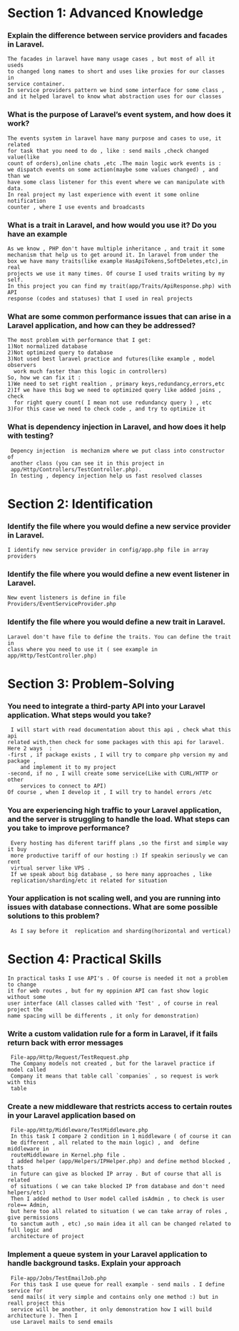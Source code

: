 # Section 1: Advanced Knowledge
 ### Explain the difference between service providers and facades in Laravel.
    The facades in laravel have many usage cases , but most of all it useds 
    to changed long names to short and uses like proxies for our classes in
    service container.
    In service providers pattern we bind some interface for some class ,
    and it helped laravel to know what abstraction uses for our classes
 ### What is the purpose of Laravel’s event system, and how does it work?
    The events system in laravel have many purpose and cases to use, it related
    for task that you need to do , like : send mails ,check changed value(like 
    count of orders),online chats ,etc .The main logic work events is : 
    we dispatch events on some action(maybe some values changed) , and than we
    have some class listener for this event where we can manipulate with data.
    In real project my last experience with event it some online notification 
    counter , where I use events and broadcasts
 ### What is a trait in Laravel, and how would you use it? Do you have an example
    As we know , PHP don't have multiple inheritance , and trait it some 
    mechanism that help us to get around it. In laravel from under the
    box we have many traits(like example HasApiTokens,SoftDeletes,etc),in real
    projects we use it many times. Of course I used traits writing by my self.
    In this project you can find my trait(app/Traits/ApiResponse.php) with API 
    response (codes and statuses) that I used in real projects
 ### What are some common performance issues that can arise in a Laravel application, and how can they be addressed?
    The most problem with performance that I get:
    1)Not normalized database
    2)Not optimized query to database
    3)Not used best laravel practice and futures(like example , model observers
      work much faster than this logic in controllers)
    So, how we can fix it :
    1)We need to set right realtion , primary keys,redundancy,errors,etc
    2)If we have this bug we need to optimized query like added joins , check
      for right query count( I mean not use redundancy query ) , etc
    3)For this case we need to check code , and try to optimize it
 ### What is dependency injection in Laravel, and how does it help with testing?    
     Depency injection  is mechanizm where we put class into constructor of 
     another class (you can see it in this project in 
     app/Http/Controllers/TestController.php).   
     In testing , depency injection help us fast resolved classes
# Section 2: Identification
 ### Identify the file where you would define a new service provider in Laravel.
    I identify new service provider in config/app.php file in array providers
 ### Identify the file where you would define a new event listener in Laravel.
    New event listeners is define in file Providers/EventServiceProvider.php
 ### Identify the file where you would define a new trait in Laravel.
    Laravel don't have file to define the traits. You can define the trait in
    class where you need to use it ( see example in app/Http/TestController.php)
# Section 3: Problem-Solving
 ### You need to integrate a third-party API into your Laravel application. What steps would you take?
     I will start with read documentation about this api , check what this api
    related with,then check for some packages with this api for laravel.
    Here 2 ways  :
    -first , if package exists , I will try to compare php version my and package ,
        and implement it to my project
    -second, if no , I will create some service(Like with CURL/HTTP or other
        services to connect to API)
    Of course , when I develop it , I will try to handel errors /etc
 ### You are experiencing high traffic to your Laravel application, and the server is struggling to handle the load. What steps can you take to improve performance?
     Every hosting has diferent tariff plans ,so the first and simple way it buy 
     more productive tariff of our hosting :) If speakin seriously we can rent
     virtual server like VPS . 
     If we speak about big database , so here many approaches , like
     replication/sharding/etc it related for situation
 ### Your application is not scaling well, and you are running into issues with database connections. What are some possible solutions to this problem?
     As I say before it  replication and sharding(horizontal and vertical)

# Section 4: Practical Skills
    In practical tasks I use API's . Of course is needed it not a problem to change 
    it for web routes , but for my oppinion API can fast show logic without some
    user interface (All classes called with 'Test' , of course in real project the
    name spacing will be differents , it only for demonstration)
 ### Write a custom validation rule for a form in Laravel, if it fails return back with error messages  
     File-app/Http/Request/TestRequest.php
     The Company models not created , but for the laravel practice if model called
     Company it means that table call `companies` , so request is work with this 
     table
 ### Create a new middleware that restricts access to certain routes in your Laravel application based on
     File-app/Http/Middleware/TestMiddleware.php
     In this task I compare 2 condition in 1 middleware ( of course it can 
     be different , all related to the main logic) , and  define middleware in 
     routeMiddleware in Kernel.php file . 
     I added helper (app/Helpers/IPHelper.php) and define method blocked , thats 
     in future can give as blocked IP array . But of course that all is related 
     of situations ( we can take blocked IP from database and don't need helpers/etc)
     Then I added method to User model called isAdmin , to check is user role== Admin,
     but here too all related to situation ( we can take array of roles , give permissions 
     to sanctum auth , etc) ,so main idea it all can be changed related to full logic and 
     architecture of project
 ###  Implement a queue system in your Laravel application to handle background tasks. Explain your approach
     File-app/Jobs/TestEmailJob.php
     For this task I use queue for reall example - send mails . I define service for 
     send mails( it very simple and contains only one method :) but in reall project this
     service will be another, it only demonstration how I will build architecture ). Then I
     use Laravel mails to send emails 
